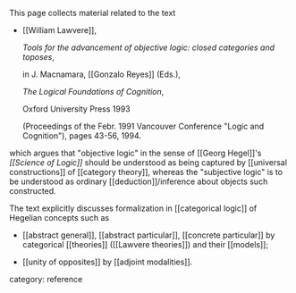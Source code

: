 

This page collects material related to the text

* [[William Lawvere]], 

  _Tools for the advancement of objective logic: closed categories and toposes_, 

  in J. Macnamara, [[Gonzalo Reyes]] (Eds.), 
  
  _The Logical Foundations of Cognition_, 

  Oxford University Press 1993 

  (Proceedings of the Febr. 1991 Vancouver Conference "Logic and Cognition"),
pages 43-56, 1994.  

which argues that "objective logic" in the sense of [[Georg Hegel]]'s _[[Science of Logic]]_ should be understood as being captured by [[universal constructions]] of [[category theory]], whereas the "subjective logic" is to be understood as ordinary [[deduction]]/inference about objects such constructed.

The text explicitly discusses formalization in [[categorical logic]] of Hegelian concepts such as 

* [[abstract general]], [[abstract particular]], [[concrete particular]] by categorical [[theories]] ([[Lawvere theories]]) and their [[models]];

* [[unity of opposites]] by [[adjoint modalities]].

category: reference